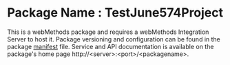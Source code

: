 # Package Name : TestJune574Project
This is a webMethods package and requires a webMethods Integration Server to host it. Package versioning and configuration can be found in the package [manifest](./TestJune574Project/manifest.v3) file. Service and API documentation is available on the package's home page http://&lt;server&gt;:&lt;port&gt;/&lt;packagename>.